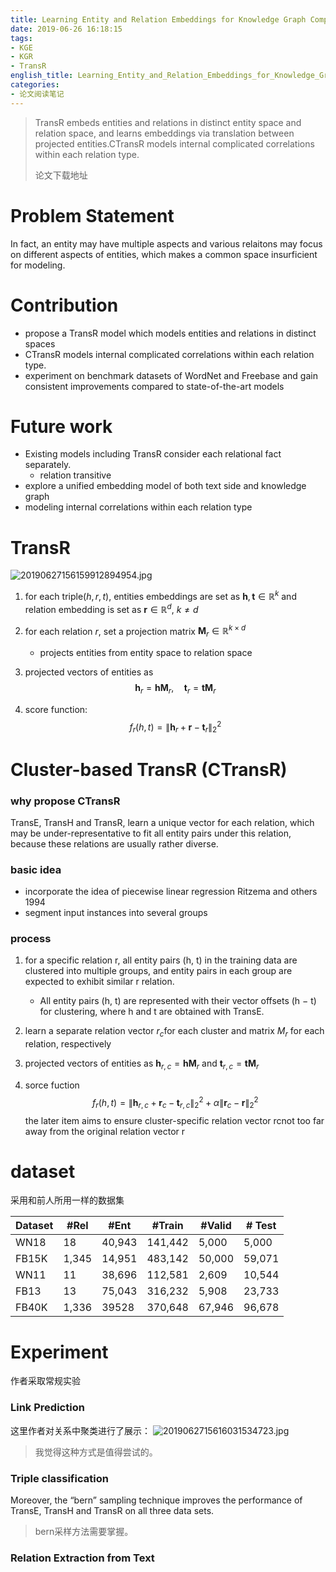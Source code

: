 ```yaml
---
title: Learning Entity and Relation Embeddings for Knowledge Graph Completion阅读笔记
date: 2019-06-26 16:18:15
tags:
- KGE
- KGR
- TransR
english_title: Learning_Entity_and_Relation_Embeddings_for_Knowledge_Graph_Completion
categories:
- 论文阅读笔记
---
```


> TransR embeds entities and relations in distinct entity space and relation space, and learns embeddings via translation between projected entities.CTransR models internal complicated correlations within each relation type.
>
> 论文下载地址

<!-- more -->

# Problem Statement

In fact, an entity may have multiple aspects and various relaitons may focus on different aspects of entities, which makes a common space insurficient for modeling.

# Contribution

- propose a TransR model which models entities and relations in distinct spaces
- CTransR models internal complicated correlations within each relation type.
- experiment on benchmark datasets of WordNet and Freebase and gain consistent improvements compared to state-of-the-art models

# Future work

- Existing models including TransR consider each relational fact separately.
  - relation transitive
- explore a unified embedding model of both text side and knowledge graph
- modeling internal correlations within each relation type

# TransR

![20190627156159912894954.jpg](http://image.nysdy.com/20190627156159912894954.jpg)

1. for each triple$(h, r, t)$, entities embeddings are set as $\mathbf{h}, \mathbf{t} \in \mathbb{R}^{k}$ and relation embedding is set as $\mathbf{r} \in \mathbb{R}^{d}$, $k \neq d$

2. for each relation $r$, set a projection matrix $\mathbf{M}_{r} \in\mathbb{R}^{k \times d}$

   - projects entities from entity space to relation space

3. projected vectors of entities as 
   $$
   \mathbf{h}_{r}=\mathbf{h} \mathbf{M}_{r}, \quad \mathbf{t}_{r}=\mathbf{t} \mathbf{M}_{r}
   $$

4. score function:
   $$
   f_{r}(h, t)=\left\|\mathbf{h}_{r}+\mathbf{r}-\mathbf{t}_{r}\right\|_{2}^{2}
   $$

# Cluster-based TransR (CTransR)

### why propose CTransR

TransE, TransH and TransR, learn a unique vector for each relation, which may be under-representative to fit all entity pairs under this relation, because these relations are usually rather diverse.

### basic idea

- incorporate the idea of piecewise linear regression Ritzema and others 1994
- segment input instances into several groups

### process

1. for a specific relation r, all entity pairs (h, t) in the training data are clustered into multiple groups, and entity pairs in each group are expected to exhibit similar r relation.

   - All entity pairs (h, t) are represented with their vector offsets (h − t) for clustering, where h and t are obtained with TransE.

2. learn a separate relation vector $r_c$for each cluster and matrix $M_r$ for each relation, respectively

3. projected vectors of entities as $\mathbf{h}_{r, c}=\mathbf{h} \mathbf{M}_{r} \text { and } \mathbf{t}_{r, c}=\mathbf{t} \mathbf{M}_{r}$

4. sorce fuction
   $$
   f_{r}(h, t)=\left\|\mathbf{h}_{r, c}+\mathbf{r}_{c}-\mathbf{t}_{r, c}\right\|_{2}^{2}+\alpha\left\|\mathbf{r}_{c}-\mathbf{r}\right\|_{2}^{2}
   $$
   the later item aims to ensure cluster-specific relation vector rcnot too far away from the original relation vector r

# dataset

采用和前人所用一样的数据集

| Dataset | #Rel  | #Ent   | #Train  | #Valid | # Test |
| ------- | ----- | ------ | ------- | ------ | ------ |
| WN18    | 18    | 40,943 | 141,442 | 5,000  | 5,000  |
| FB15K   | 1,345 | 14,951 | 483,142 | 50,000 | 59,071 |
| WN11    | 11    | 38,696 | 112,581 | 2,609  | 10,544 |
| FB13    | 13    | 75,043 | 316,232 | 5,908  | 23,733 |
| FB40K   | 1,336 | 39528  | 370,648 | 67,946 | 96,678 |

# Experiment

作者采取常规实验

### Link Prediction

这里作者对关系中聚类进行了展示： ![2019062715616031534723.jpg](http://image.nysdy.com/2019062715616031534723.jpg)

> 我觉得这种方式是值得尝试的。

### Triple classification

Moreover, the “bern” sampling technique improves the performance of TransE, TransH and TransR on all three data sets.

> bern采样方法需要掌握。

### Relation Extraction from Text